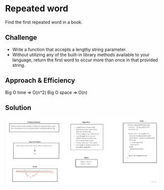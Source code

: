 # Repeated word
Find the first repeated word in a book.

## Challenge
* Write a function that accepts a lengthy string parameter.
* Without utilizing any of the built-in library methods available to your language, return the first word to occur more than once in that provided string.

## Approach & Efficiency
Big O time => O(n^2)
Big O space => O(n)

## Solution
![whiteboard](../../assets/repeatedWord.jpg)